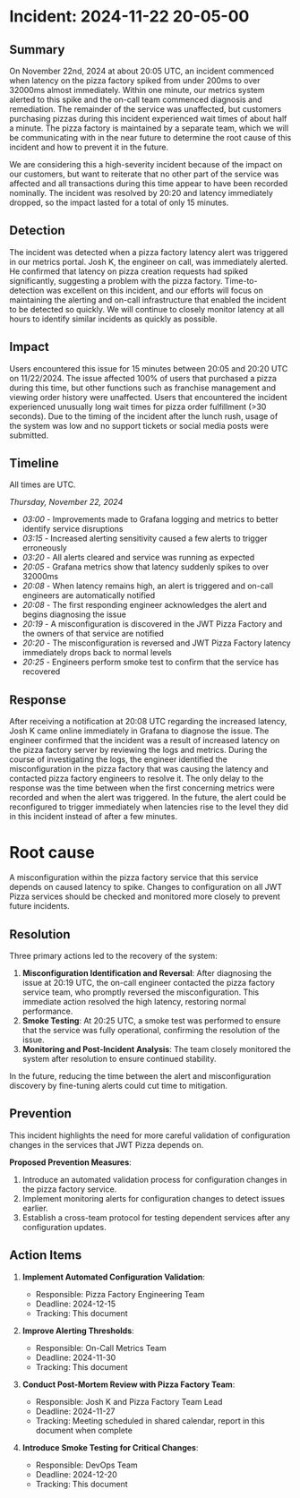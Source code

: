 # Incident: 2024-11-22 20-05-00

## Summary

On November 22nd, 2024 at about 20:05 UTC, an incident commenced when latency on the pizza factory spiked from under 200ms to over 32000ms almost immediately. Within one minute, our metrics system alerted to this spike and the on-call team commenced diagnosis and remediation. The remainder of the service was unaffected, but customers purchasing pizzas during this incident experienced wait times of about half a minute. The pizza factory is maintained by a separate team, which we will be communicating with in the near future to determine the root cause of this incident and how to prevent it in the future.

We are considering this a high-severity incident because of the impact on our customers, but want to reiterate that no other part of the service was affected and all transactions during this time appear to have been recorded nominally. The incident was resolved by 20:20 and latency immediately dropped, so the impact lasted for a total of only 15 minutes.

## Detection

The incident was detected when a pizza factory latency alert was triggered in our metrics portal. Josh K, the engineer on call, was immediately alerted. He confirmed that latency on pizza creation requests had spiked significantly, suggesting a problem with the pizza factory. Time-to-detection was excellent on this incident, and our efforts will focus on maintaining the alerting and on-call infrastructure that enabled the incident to be detected so quickly. We will continue to closely monitor latency at all hours to identify similar incidents as quickly as possible.

## Impact

Users encountered this issue for 15 minutes between 20:05 and 20:20 UTC on 11/22/2024. The issue affected 100% of users that purchased a pizza during this time, but other functions such as franchise management and viewing order history were unaffected. Users that encountered the incident experienced unusually long wait times for pizza order fulfillment (>30 seconds). Due to the timing of the incident after the lunch rush, usage of the system was low and no support tickets or social media posts were submitted.

## Timeline

All times are UTC.

_Thursday, November 22, 2024_
- _03:00_ - Improvements made to Grafana logging and metrics to better identify service disruptions
- _03:15_ - Increased alerting sensitivity caused a few alerts to trigger erroneously
- _03:20_ - All alerts cleared and service was running as expected
- _20:05_ - Grafana metrics show that latency suddenly spikes to over 32000ms
- _20:08_ - When latency remains high, an alert is triggered and on-call engineers are automatically notified
- _20:08_ - The first responding engineer acknowledges the alert and begins diagnosing the issue
- _20:19_ - A misconfiguration is discovered in the JWT Pizza Factory and the owners of that service are notified
- _20:20_ - The misconfiguration is reversed and JWT Pizza Factory latency immediately drops back to normal levels
- _20:25_ - Engineers perform smoke test to confirm that the service has recovered

## Response

After receiving a notification at 20:08 UTC regarding the increased latency, Josh K came online immediately in Grafana to diagnose the issue. The engineer confirmed that the incident was a result of increased latency on the pizza factory server by reviewing the logs and metrics. During the course of investigating the logs, the engineer identified the misconfiguration in the pizza factory that was causing the latency and contacted pizza factory engineers to resolve it. The only delay to the response was the time between when the first concerning metrics were recorded and when the alert was triggered. In the future, the alert could be reconfigured to trigger immediately when latencies rise to the level they did in this incident instead of after a few minutes.

# Root cause

A misconfiguration within the pizza factory service that this service depends on caused latency to spike. Changes to configuration on all JWT Pizza services should be checked and monitored more closely to prevent future incidents.

## Resolution

Three primary actions led to the recovery of the system:

1. **Misconfiguration Identification and Reversal**: After diagnosing the issue at 20:19 UTC, the on-call engineer contacted the pizza factory service team, who promptly reversed the misconfiguration. This immediate action resolved the high latency, restoring normal performance.
2. **Smoke Testing**: At 20:25 UTC, a smoke test was performed to ensure that the service was fully operational, confirming the resolution of the issue.
3. **Monitoring and Post-Incident Analysis**: The team closely monitored the system after resolution to ensure continued stability.

In the future, reducing the time between the alert and misconfiguration discovery by fine-tuning alerts could cut time to mitigation.

## Prevention

This incident highlights the need for more careful validation of configuration changes in the services that JWT Pizza depends on.

**Proposed Prevention Measures**:
1. Introduce an automated validation process for configuration changes in the pizza factory service.
2. Implement monitoring alerts for configuration changes to detect issues earlier.
3. Establish a cross-team protocol for testing dependent services after any configuration updates.

## Action Items

1. **Implement Automated Configuration Validation**:
   - Responsible: Pizza Factory Engineering Team
   - Deadline: 2024-12-15
   - Tracking: This document

2. **Improve Alerting Thresholds**:
   - Responsible: On-Call Metrics Team
   - Deadline: 2024-11-30
   - Tracking: This document

3. **Conduct Post-Mortem Review with Pizza Factory Team**:
   - Responsible: Josh K and Pizza Factory Team Lead
   - Deadline: 2024-11-27
   - Tracking: Meeting scheduled in shared calendar, report in this document when complete

4. **Introduce Smoke Testing for Critical Changes**:
   - Responsible: DevOps Team
   - Deadline: 2024-12-20
   - Tracking: This document
